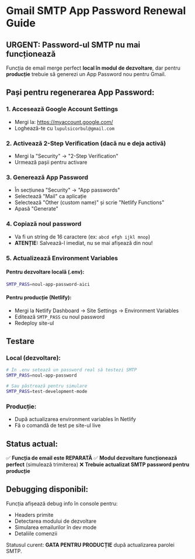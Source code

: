 # Gmail SMTP App Password Renewal Guide

## URGENT: Password-ul SMTP nu mai funcționează

Funcția de email merge perfect **local în modul de dezvoltare**, dar pentru **producție** trebuie să generezi un App Password nou pentru Gmail.

## Pași pentru regenerarea App Password:

### 1. Accesează Google Account Settings

- Mergi la: https://myaccount.google.com/
- Loghează-te cu `lupulsicorbul@gmail.com`

### 2. Activează 2-Step Verification (dacă nu e deja activă)

- Mergi la "Security" → "2-Step Verification"
- Urmează pașii pentru activare

### 3. Generează App Password

- În secțiunea "Security" → "App passwords"
- Selectează "Mail" ca aplicație
- Selectează "Other (custom name)" și scrie "Netlify Functions"
- Apasă "Generate"

### 4. Copiază noul password

- Va fi un string de 16 caractere (ex: `abcd efgh ijkl mnop`)
- **ATENȚIE:** Salvează-l imediat, nu se mai afișează din nou!

### 5. Actualizează Environment Variables

#### Pentru dezvoltare locală (.env):

```bash
SMTP_PASS=noul-app-password-aici
```

#### Pentru producție (Netlify):

- Mergi la Netlify Dashboard → Site Settings → Environment Variables
- Editează `SMTP_PASS` cu noul password
- Redeploy site-ul

## Testare

### Local (dezvoltare):

```bash
# În .env setează un password real să testezi SMTP
SMTP_PASS=noul-app-password

# Sau păstrează pentru simulare
SMTP_PASS=test-development-mode
```

### Producție:

- După actualizarea environment variables în Netlify
- Fă o comandă de test pe site-ul live

## Status actual:

✅ **Funcția de email este REPARATĂ**
✅ **Modul dezvoltare funcționează perfect** (simulează trimiterea)
❌ **Trebuie actualizat SMTP password pentru producție**

## Debugging disponibil:

Funcția afișează debug info în console pentru:

- Headers primite
- Detectarea modului de dezvoltare
- Simularea emailurilor în dev mode
- Detaliile comenzii

Statusul curent: **GATA PENTRU PRODUCȚIE** după actualizarea parolei SMTP.
